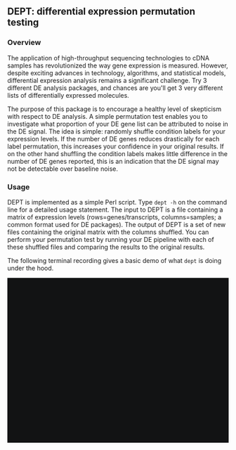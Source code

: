 ## DEPT: differential expression permutation testing

### Overview

The application of high-throughput sequencing technologies to cDNA samples has
revolutionized the way gene expression is measured. However, despite exciting
advances in technology, algorithms, and statistical models, differential
expression analysis remains a significant challenge. Try 3 different DE analysis
packages, and chances are you'll get 3 very different lists of differentially
expressed molecules.

The purpose of this package is to encourage a healthy level of skepticism with
respect to DE analysis. A simple permutation test enables you to investigate
what proportion of your DE gene list can be attributed to noise in the DE
signal. The idea is simple: randomly shuffle condition labels for your
expression levels. If the number of DE genes reduces drastically for each label
permutation, this increases your confidence in your original results. If on the
other hand shuffling the condition labels makes little difference in the number
of DE genes reported, this is an indication that the DE signal may not be
detectable over baseline noise.

### Usage

DEPT is implemented as a simple Perl script. Type `dept -h` on the command line
for a detailed usage statement. The input to DEPT is a file containing a matrix
of expression levels (rows=genes/transcripts, columns=samples; a common format
used for DE packages). The output of DEPT is a set of new files containing the
original matrix with the columns shuffled. You can perform your permutation test
by running your DE pipeline with each of these shuffled files and comparing the
results to the original results.

The following terminal recording gives a basic demo of what `dept` is doing
under the hood.

[![asciicast](demo.gif)](https://asciinema.org/a/5714)
